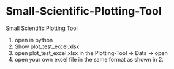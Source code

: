 # Small-Scientific-Plotting-Tool
Small Scientific Plotting Tool


1. open in python
2. Show plot_test_excel.xlsx
3. open plot_test_excel.xlsx in the Plotting-Tool
-> Data -> open 
4. open your own excel file in the same format as shown in 2.